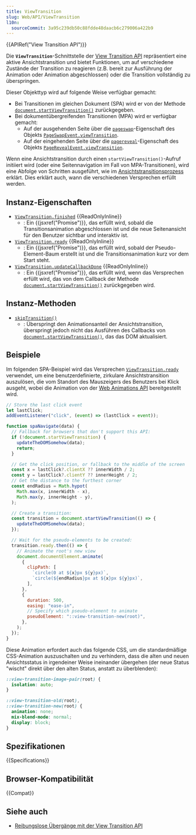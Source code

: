 ```yaml
---
title: ViewTransition
slug: Web/API/ViewTransition
l10n:
  sourceCommit: 3a95c239db50c88fdde48daacb6c279006a422b9
---
```


{{APIRef("View Transition API")}}

Die **`ViewTransition`**-Schnittstelle der [View Transition API](/de/docs/Web/API/View_Transition_API) repräsentiert eine aktive Ansichtstransition und bietet Funktionen, um auf verschiedene Zustände der Transition zu reagieren (z.B. bereit zur Ausführung der Animation oder Animation abgeschlossen) oder die Transition vollständig zu überspringen.

Dieser Objekttyp wird auf folgende Weise verfügbar gemacht:

- Bei Transitionen im gleichen Dokument (SPA) wird er von der Methode [`document.startViewTransition()`](/de/docs/Web/API/Document/startViewTransition) zurückgegeben.
- Bei dokumentübergreifenden Transitionen (MPA) wird er verfügbar gemacht:
  - Auf der ausgehenden Seite über die [`pageswap`](/de/docs/Web/API/Window/pageswap_event)-Eigenschaft des Objekts [`PageSwapEvent.viewTransition`](/de/docs/Web/API/PageSwapEvent/viewTransition).
  - Auf der eingehenden Seite über die [`pagereveal`](/de/docs/Web/API/Window/pagereveal_event)-Eigenschaft des Objekts [`PageRevealEvent.viewTransition`](/de/docs/Web/API/PageRevealEvent/viewTransition).

Wenn eine Ansichtstransition durch einen `startViewTransition()`-Aufruf initiiert wird (oder eine Seitennavigation im Fall von MPA-Transitionen), wird eine Abfolge von Schritten ausgeführt, wie im [Ansichtstransitionsprozess](/de/docs/Web/API/View_Transition_API/Using#the_view_transition_process) erklärt. Dies erklärt auch, wann die verschiedenen Versprechen erfüllt werden.

## Instanz-Eigenschaften

- [`ViewTransition.finished`](/de/docs/Web/API/ViewTransition/finished) {{ReadOnlyInline}}
  - : Ein {{jsxref("Promise")}}, das erfüllt wird, sobald die Transitionsanimation abgeschlossen ist und die neue Seitenansicht für den Benutzer sichtbar und interaktiv ist.
- [`ViewTransition.ready`](/de/docs/Web/API/ViewTransition/ready) {{ReadOnlyInline}}
  - : Ein {{jsxref("Promise")}}, das erfüllt wird, sobald der Pseudo-Element-Baum erstellt ist und die Transitionsanimation kurz vor dem Start steht.
- [`ViewTransition.updateCallbackDone`](/de/docs/Web/API/ViewTransition/updateCallbackDone) {{ReadOnlyInline}}
  - : Ein {{jsxref("Promise")}}, das erfüllt wird, wenn das Versprechen erfüllt wird, das von dem Callback der Methode [`document.startViewTransition()`](/de/docs/Web/API/Document/startViewTransition) zurückgegeben wird.

## Instanz-Methoden

- [`skipTransition()`](/de/docs/Web/API/ViewTransition/skipTransition)
  - : Überspringt den Animationsanteil der Ansichtstransition, überspringt jedoch nicht das Ausführen des Callbacks von [`document.startViewTransition()`](/de/docs/Web/API/Document/startViewTransition), das das DOM aktualisiert.

## Beispiele

Im folgenden SPA-Beispiel wird das Versprechen [`ViewTransition.ready`](/de/docs/Web/API/ViewTransition/ready) verwendet, um eine benutzerdefinierte, zirkulare Ansichtstransition auszulösen, die vom Standort des Mauszeigers des Benutzers bei Klick ausgeht, wobei die Animation von der [Web Animations API](/de/docs/Web/API/Web_Animations_API) bereitgestellt wird.

```js
// Store the last click event
let lastClick;
addEventListener("click", (event) => (lastClick = event));

function spaNavigate(data) {
  // Fallback for browsers that don't support this API:
  if (!document.startViewTransition) {
    updateTheDOMSomehow(data);
    return;
  }

  // Get the click position, or fallback to the middle of the screen
  const x = lastClick?.clientX ?? innerWidth / 2;
  const y = lastClick?.clientY ?? innerHeight / 2;
  // Get the distance to the furthest corner
  const endRadius = Math.hypot(
    Math.max(x, innerWidth - x),
    Math.max(y, innerHeight - y),
  );

  // Create a transition:
  const transition = document.startViewTransition(() => {
    updateTheDOMSomehow(data);
  });

  // Wait for the pseudo-elements to be created:
  transition.ready.then(() => {
    // Animate the root's new view
    document.documentElement.animate(
      {
        clipPath: [
          `circle(0 at ${x}px ${y}px)`,
          `circle(${endRadius}px at ${x}px ${y}px)`,
        ],
      },
      {
        duration: 500,
        easing: "ease-in",
        // Specify which pseudo-element to animate
        pseudoElement: "::view-transition-new(root)",
      },
    );
  });
}
```

Diese Animation erfordert auch das folgende CSS, um die standardmäßige CSS-Animation auszuschalten und zu verhindern, dass die alten und neuen Ansichtsstatus in irgendeiner Weise ineinander übergehen (der neue Status "wischt" direkt über den alten Status, anstatt zu überblenden):

```css
::view-transition-image-pair(root) {
  isolation: auto;
}

::view-transition-old(root),
::view-transition-new(root) {
  animation: none;
  mix-blend-mode: normal;
  display: block;
}
```

## Spezifikationen

{{Specifications}}

## Browser-Kompatibilität

{{Compat}}

## Siehe auch

- [Reibungslose Übergänge mit der View Transition API](https://developer.chrome.com/docs/web-platform/view-transitions/)
